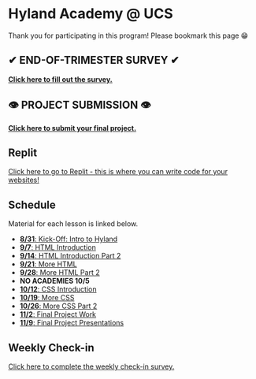 # Hyland Academy @ UCS
Thank you for participating in this program! Please bookmark this page 😁

## ✔ END-OF-TRIMESTER SURVEY ✔
[**Click here to fill out the survey.**](https://forms.gle/3hKgukW616rBijRz6)

## 👁 PROJECT SUBMISSION 👁
[**Click here to submit your final project.**](https://forms.gle/P7x1jgvzyH4BsiQSA)

## Replit
[Click here to go to Replit - this is where you can write code for your websites!](https://replit.com/)

## Schedule
Material for each lesson is linked below.

- [**8/31**: Kick-Off: Intro to Hyland](IntroHyland/StudentDesc.md)
- [**9/7**: HTML Introduction](HtmlIntro/StudentDesc.md)
- [**9/14**: HTML Introduction Part 2](HtmlIntro2/StudentDesc.md)
- [**9/21**: More HTML](MoreHtml/StudentDesc.md)
- [**9/28**: More HTML Part 2](MoreHtml2/StudentDesc.md)
- **NO ACADEMIES 10/5**
- [**10/12**: CSS Introduction](CssIntro/StudentDesc.md)
- [**10/19**: More CSS](MoreCss/StudentDesc.md)
- [**10/26**: More CSS Part 2](MoreCss2/StudentDesc.md)
- [**11/2**: Final Project Work](FinalProject/StudentDesc.md)
- [**11/9**: Final Project Presentations](FinalProject/Presentations.md)

## Weekly Check-in
[Click here to complete the weekly check-in survey.](https://forms.gle/dmtJnfjPgWGMtfpK7)



